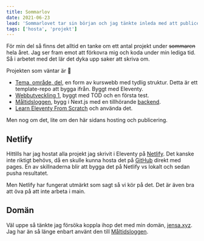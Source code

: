 ```yaml
---
title: Sommarlov
date: 2021-06-23
lead: 'Sommarlovet tar sin början och jag tänkte inleda med att publicera den här bloggen. Förhoppningsvis blir det en del skrivet under sommaren.'
tags: ['hosta', 'projekt']
---
```


För min del så finns det alltid en tanke om ett antal projekt under ~~sommaren~~ hela året. Jag ser fram emot att förkovra mig och koda under min lediga tid. Så i arbetet med det lär det dyka upp saker att skriva om.

Projekten som väntar är 🚧

-   [Tema, område, del](https://github.com/jensnti/tod), en form av kurswebb med tydlig struktur. Detta är ett template-repo att bygga ifrån. Byggt med Eleventy.
-   [Webbutveckling 1](https://keen-jones-305b5d.netlify.app/), byggt med TOD och en första test.
-   [Måltidsloggen](https://github.com/jensnti/mat-nextjs), bygg i Next.js med en tillhörande [backend](https://github.com/jensnti/mat).
-   [Learn Eleventy From Scratch](https://piccalil.li/course/learn-eleventy-from-scratch/) och använda det.

Men nog om det, lite om den här sidans hosting och publicering.

## Netlify

Hittills har jag hostat alla projekt jag skrivit i Eleventy på [Netlify](https://www.netlify.com/). Det kanske inte riktigt behövs, då en skulle kunna hosta det på [GitHub](https://github.com/) direkt med pages. En av skillnaderna blir att bygga det på Netlify vs lokalt och sedan pusha resultatet.

Men Netlify har fungerat utmärkt som sagt så vi kör på det. Det är även bra att öva på att inte arbeta i main.

## Domän

Väl uppe så tänkte jag försöka koppla ihop det med min domän, [jensa.xyz](https://www.jensa.xyz). Jag har än så länge enbart använt den till [Måltidsloggen](https://mat.jensa.xyz).
